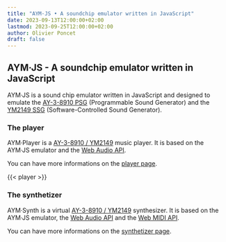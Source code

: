```yaml
---
title: "AYM·JS • A soundchip emulator written in JavaScript"
date: 2023-09-13T12:00:00+02:00
lastmod: 2023-09-25T12:00:00+02:00
author: Olivier Poncet
draft: false
---
```

## AYM·JS - A soundchip emulator written in JavaScript

AYM·JS is a sound chip emulator written in JavaScript and designed to emulate the [AY-3-8910 PSG](/about/#the-ay-3-8910) (Programmable Sound Generator) and the [YM2149 SSG](/about/#the-ym2149) (Software-Controlled Sound Generator).

### The player

AYM·Player is a [AY-3-8910 / YM2149](/about/) music player. It is based on the AYM·JS emulator and the [Web Audio API](https://developer.mozilla.org/fr/docs/Web/API/Web_Audio_API).

You can have more informations on the [player page](/player/).

{{< player >}}

### The synthetizer

AYM·Synth is a virtual [AY-3-8910 / YM2149](/about/) synthesizer. It is based on the AYM·JS emulator, the [Web Audio API](https://developer.mozilla.org/fr/docs/Web/API/Web_Audio_API) and the [Web MIDI API](https://developer.mozilla.org/en-US/docs/Web/API/Web_MIDI_API).

You can have more informations on the [synthetizer page](/synth/).

